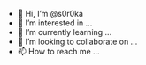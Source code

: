 - 👋 Hi, I’m @s0r0ka
- 👀 I’m interested in ...
- 🌱 I’m currently learning ...
- 💞️ I’m looking to collaborate on ...
- 📫 How to reach me ...

<!---
s0r0ka/s0r0ka is a ✨ special ✨ repository because its `README.md` (this file) appears on your GitHub profile.
You can click the Preview link to take a look at your changes.
--->
